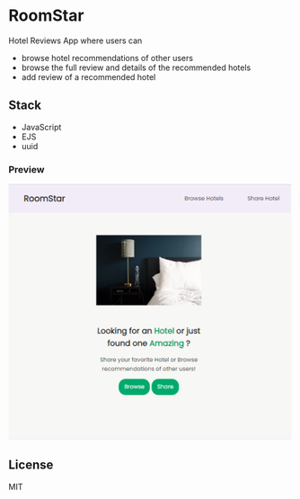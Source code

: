 # RoomStar

Hotel Reviews App where users can 

* browse hotel recommendations of other users
* browse the full review and details of the recommended hotels
* add review of a recommended hotel  

## Stack

* JavaScript
* EJS
* uuid

### Preview
![Full preview of the front page](/preview.PNG)

## License
MIT



